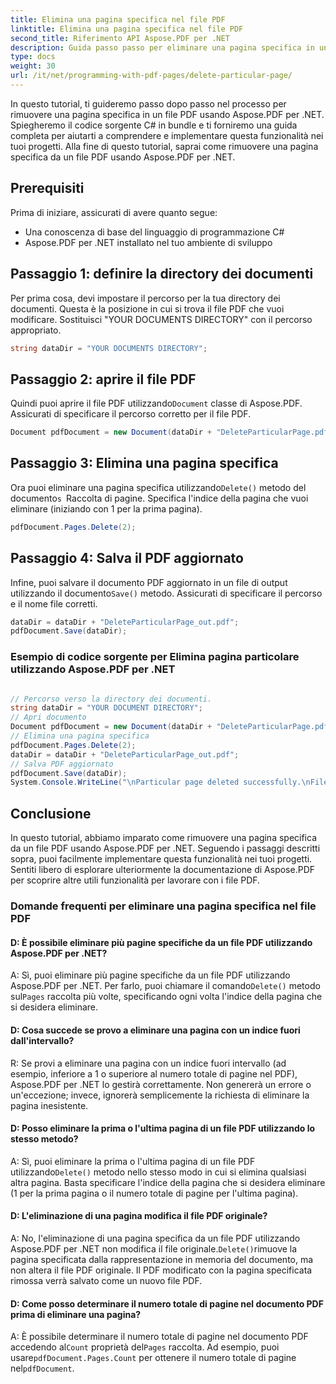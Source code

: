 ```yaml
---
title: Elimina una pagina specifica nel file PDF
linktitle: Elimina una pagina specifica nel file PDF
second_title: Riferimento API Aspose.PDF per .NET
description: Guida passo passo per eliminare una pagina specifica in un file PDF usando Aspose.PDF per .NET. Facile da seguire e implementare.
type: docs
weight: 30
url: /it/net/programming-with-pdf-pages/delete-particular-page/
---
```

In questo tutorial, ti guideremo passo dopo passo nel processo per rimuovere una pagina specifica in un file PDF usando Aspose.PDF per .NET. Spiegheremo il codice sorgente C# in bundle e ti forniremo una guida completa per aiutarti a comprendere e implementare questa funzionalità nei tuoi progetti. Alla fine di questo tutorial, saprai come rimuovere una pagina specifica da un file PDF usando Aspose.PDF per .NET.

## Prerequisiti
Prima di iniziare, assicurati di avere quanto segue:

- Una conoscenza di base del linguaggio di programmazione C#
- Aspose.PDF per .NET installato nel tuo ambiente di sviluppo

## Passaggio 1: definire la directory dei documenti
Per prima cosa, devi impostare il percorso per la tua directory dei documenti. Questa è la posizione in cui si trova il file PDF che vuoi modificare. Sostituisci "YOUR DOCUMENTS DIRECTORY" con il percorso appropriato.

```csharp
string dataDir = "YOUR DOCUMENTS DIRECTORY";
```

## Passaggio 2: aprire il file PDF
 Quindi puoi aprire il file PDF utilizzando`Document` classe di Aspose.PDF. Assicurati di specificare il percorso corretto per il file PDF.

```csharp
Document pdfDocument = new Document(dataDir + "DeleteParticularPage.pdf");
```

## Passaggio 3: Elimina una pagina specifica
 Ora puoi eliminare una pagina specifica utilizzando`Delete()` metodo del documento`s `Raccolta di pagine. Specifica l'indice della pagina che vuoi eliminare (iniziando con 1 per la prima pagina).

```csharp
pdfDocument.Pages.Delete(2);
```

## Passaggio 4: Salva il PDF aggiornato
Infine, puoi salvare il documento PDF aggiornato in un file di output utilizzando il documento`Save()` metodo. Assicurati di specificare il percorso e il nome file corretti.

```csharp
dataDir = dataDir + "DeleteParticularPage_out.pdf";
pdfDocument.Save(dataDir);
```

### Esempio di codice sorgente per Elimina pagina particolare utilizzando Aspose.PDF per .NET 

```csharp

// Percorso verso la directory dei documenti.
string dataDir = "YOUR DOCUMENT DIRECTORY";
// Apri documento
Document pdfDocument = new Document(dataDir + "DeleteParticularPage.pdf");
// Elimina una pagina specifica
pdfDocument.Pages.Delete(2);
dataDir = dataDir + "DeleteParticularPage_out.pdf";
// Salva PDF aggiornato
pdfDocument.Save(dataDir);
System.Console.WriteLine("\nParticular page deleted successfully.\nFile saved at " + dataDir);

```

## Conclusione
In questo tutorial, abbiamo imparato come rimuovere una pagina specifica da un file PDF usando Aspose.PDF per .NET. Seguendo i passaggi descritti sopra, puoi facilmente implementare questa funzionalità nei tuoi progetti. Sentiti libero di esplorare ulteriormente la documentazione di Aspose.PDF per scoprire altre utili funzionalità per lavorare con i file PDF.

### Domande frequenti per eliminare una pagina specifica nel file PDF

#### D: È possibile eliminare più pagine specifiche da un file PDF utilizzando Aspose.PDF per .NET?

 A: Sì, puoi eliminare più pagine specifiche da un file PDF utilizzando Aspose.PDF per .NET. Per farlo, puoi chiamare il comando`Delete()` metodo sul`Pages` raccolta più volte, specificando ogni volta l'indice della pagina che si desidera eliminare.

#### D: Cosa succede se provo a eliminare una pagina con un indice fuori dall'intervallo?

R: Se provi a eliminare una pagina con un indice fuori intervallo (ad esempio, inferiore a 1 o superiore al numero totale di pagine nel PDF), Aspose.PDF per .NET lo gestirà correttamente. Non genererà un errore o un'eccezione; invece, ignorerà semplicemente la richiesta di eliminare la pagina inesistente.

#### D: Posso eliminare la prima o l'ultima pagina di un file PDF utilizzando lo stesso metodo?

 A: Sì, puoi eliminare la prima o l'ultima pagina di un file PDF utilizzando`Delete()` metodo nello stesso modo in cui si elimina qualsiasi altra pagina. Basta specificare l'indice della pagina che si desidera eliminare (1 per la prima pagina o il numero totale di pagine per l'ultima pagina).

#### D: L'eliminazione di una pagina modifica il file PDF originale?

 A: No, l'eliminazione di una pagina specifica da un file PDF utilizzando Aspose.PDF per .NET non modifica il file originale.`Delete()`rimuove la pagina specificata dalla rappresentazione in memoria del documento, ma non altera il file PDF originale. Il PDF modificato con la pagina specificata rimossa verrà salvato come un nuovo file PDF.

#### D: Come posso determinare il numero totale di pagine nel documento PDF prima di eliminare una pagina?

 A: È possibile determinare il numero totale di pagine nel documento PDF accedendo al`Count` proprietà del`Pages` raccolta. Ad esempio, puoi usare`pdfDocument.Pages.Count` per ottenere il numero totale di pagine nel`pdfDocument`.